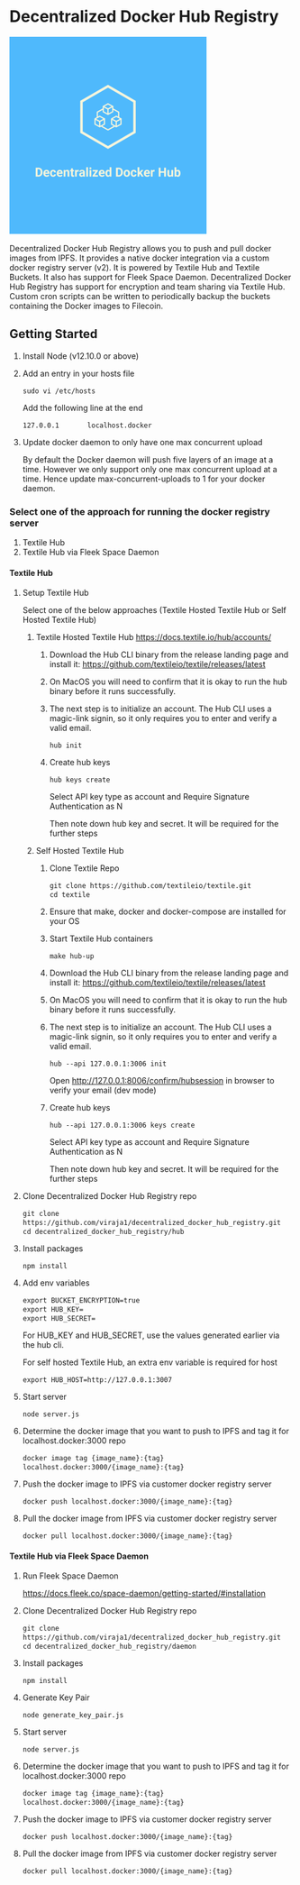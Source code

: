 # Decentralized Docker Hub Registry

![](logo.png)

Decentralized Docker Hub Registry allows you to push and pull docker images from IPFS. It
provides a native docker integration via a custom docker registry server (v2). It is powered by 
Textile Hub and Textile Buckets. It also has support for Fleek Space Daemon.
Decentralized Docker Hub Registry has support for encryption and team sharing via Textile Hub.
Custom cron scripts can be written to periodically backup the buckets containing the Docker images to Filecoin.


## Getting Started

1. Install Node (v12.10.0 or above)

2. Add an entry in your hosts file

   ```
   sudo vi /etc/hosts 
   ``` 
   
   Add the following line at the end
   
   ```
   127.0.0.1       localhost.docker
   ```

3. Update docker daemon to only have one max concurrent upload

   By default the Docker daemon will push five layers of an image at a time. However
   we only support only one max concurrent upload at a time. Hence update max-concurrent-uploads to 1 
   for your docker daemon. 

### Select one of the approach for running the docker registry server

1. Textile Hub
2. Textile Hub via Fleek Space Daemon


#### Textile Hub
1. Setup Textile Hub 

      Select one of the below approaches (Textile Hosted Textile Hub or Self Hosted Textile Hub)
        
      1) Textile Hosted Textile Hub
         https://docs.textile.io/hub/accounts/
         
            1) Download the Hub CLI binary from the release landing page and install it: https://github.com/textileio/textile/releases/latest
            2) On MacOS you will need to confirm that it is okay to run the hub binary before it runs successfully. 
            3) The next step is to initialize an account. The Hub CLI uses a magic-link signin, so it only requires you to enter and verify a valid email.
            
               ```
               hub init
               ``` 
               
            4) Create hub keys
            
               ```
               hub keys create
               ```
               
               Select API key type as account and Require Signature Authentication as N
               
               Then note down hub key and secret. It will be required for the further steps
      
      2)  Self Hosted Textile Hub 
      
          1) Clone Textile Repo
             ```
             git clone https://github.com/textileio/textile.git
             cd textile
             ```
          
          2) Ensure that make, docker and docker-compose are installed for your OS
          
          3) Start Textile Hub containers
             ```
             make hub-up
             ```
             
          4) Download the Hub CLI binary from the release landing page and install it: https://github.com/textileio/textile/releases/latest
          
          5) On MacOS you will need to confirm that it is okay to run the hub binary before it runs successfully.
          
          6) The next step is to initialize an account. The Hub CLI uses a magic-link signin, so it only requires you to enter and verify a valid email.
            
             ```
             hub --api 127.0.0.1:3006 init
             ```
             
             Open http://127.0.0.1:8006/confirm/hubsession in browser to verify your email (dev mode) 
               
          7) Create hub keys
            
             ```
             hub --api 127.0.0.1:3006 keys create
             ```
          
             Select API key type as account and Require Signature Authentication as N
           
             Then note down hub key and secret. It will be required for the further steps
             
2. Clone Decentralized Docker Hub Registry repo
 
   ```
   git clone https://github.com/viraja1/decentralized_docker_hub_registry.git
   cd decentralized_docker_hub_registry/hub
   ```
 
3. Install packages
 
   ```
   npm install
   ```
    
4. Add env variables
 
   ```
   export BUCKET_ENCRYPTION=true
   export HUB_KEY=
   export HUB_SECRET=
   ```
    
   For HUB_KEY and HUB_SECRET, use the values generated earlier via the hub cli.
    
   For self hosted Textile Hub, an extra env variable is required for host
    
   ```
   export HUB_HOST=http://127.0.0.1:3007
   ```
    
5. Start server
 
   ```
   node server.js
   ```
    
6. Determine the docker image that you want to push to IPFS and tag it for localhost.docker:3000 repo
  
   ```
   docker image tag {image_name}:{tag} localhost.docker:3000/{image_name}:{tag}
   ```
 
7. Push the docker image to IPFS via customer docker registry server
  
   ```
   docker push localhost.docker:3000/{image_name}:{tag}
   ```
     
8. Pull the docker image from IPFS via customer docker registry server
 
   ```
   docker pull localhost.docker:3000/{image_name}:{tag}
   ```
    
    
#### Textile Hub via Fleek Space Daemon
1. Run Fleek Space Daemon

   https://docs.fleek.co/space-daemon/getting-started/#installation 
   
2. Clone Decentralized Docker Hub Registry repo
 
   ```
   git clone https://github.com/viraja1/decentralized_docker_hub_registry.git
   cd decentralized_docker_hub_registry/daemon
   ```
 
3. Install packages
 
   ```
   npm install
   ```
   
4. Generate Key Pair

   ```
   node generate_key_pair.js
   ```

5. Start server
 
   ```
   node server.js
   ```
    
6. Determine the docker image that you want to push to IPFS and tag it for localhost.docker:3000 repo
  
   ```
   docker image tag {image_name}:{tag} localhost.docker:3000/{image_name}:{tag}
   ```
 
7. Push the docker image to IPFS via customer docker registry server
  
   ```
   docker push localhost.docker:3000/{image_name}:{tag}
   ```
     
8. Pull the docker image from IPFS via customer docker registry server
 
    ```
    docker pull localhost.docker:3000/{image_name}:{tag}
    ```